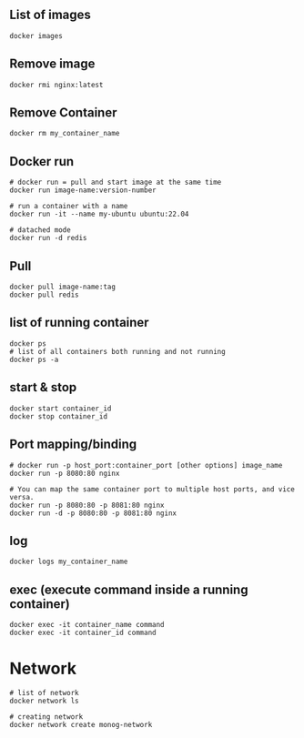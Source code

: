 ## List of images
```shell
docker images
```
## Remove image
```shell
docker rmi nginx:latest
```
## Remove Container
```shell
docker rm my_container_name
```
## Docker run 
```shell
# docker run = pull and start image at the same time
docker run image-name:version-number

# run a container with a name
docker run -it --name my-ubuntu ubuntu:22.04

# datached mode
docker run -d redis
```

## Pull
```shell
docker pull image-name:tag
docker pull redis
```

## list of running container
```shell
docker ps
# list of all containers both running and not running
docker ps -a
```

## start & stop
```shell
docker start container_id
docker stop container_id
```
## Port mapping/binding
```shell
# docker run -p host_port:container_port [other options] image_name
docker run -p 8080:80 nginx

# You can map the same container port to multiple host ports, and vice versa.
docker run -p 8080:80 -p 8081:80 nginx
docker run -d -p 8080:80 -p 8081:80 nginx
```

## log
```shell
docker logs my_container_name
```

## exec (execute command inside a running container)
```shell
docker exec -it container_name command
docker exec -it container_id command
```

# Network
```shell
# list of network 
docker network ls

# creating network
docker network create monog-network
```